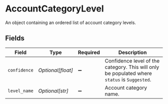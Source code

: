 # AccountCategoryLevel

An object containing an ordered list of account category levels.


## Fields

| Field                                                                                        | Type                                                                                         | Required                                                                                     | Description                                                                                  |
| -------------------------------------------------------------------------------------------- | -------------------------------------------------------------------------------------------- | -------------------------------------------------------------------------------------------- | -------------------------------------------------------------------------------------------- |
| `confidence`                                                                                 | *Optional[float]*                                                                            | :heavy_minus_sign:                                                                           | Confidence level of the category. This will only be populated where `status` is `Suggested`. |
| `level_name`                                                                                 | *Optional[str]*                                                                              | :heavy_minus_sign:                                                                           | Account category name.                                                                       |